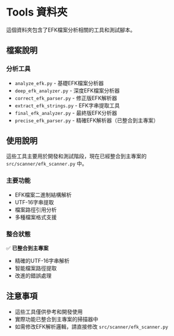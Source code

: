 # Tools 資料夾

這個資料夾包含了EFK檔案分析相關的工具和測試腳本。

## 檔案說明

### 分析工具
- `analyze_efk.py` - 基礎EFK檔案分析器
- `deep_efk_analyzer.py` - 深度EFK檔案分析器
- `correct_efk_parser.py` - 修正版EFK解析器
- `extract_efk_strings.py` - EFK字串提取工具
- `final_efk_analyzer.py` - 最終版EFK分析器
- `precise_efk_parser.py` - 精確EFK解析器（已整合到主專案）

## 使用說明

這些工具主要用於開發和測試階段，現在已經整合到主專案的 `src/scanner/efk_scanner.py` 中。

### 主要功能
- EFK檔案二進制結構解析
- UTF-16字串提取
- 檔案路徑引用分析
- 多種檔案格式支援

### 整合狀態
✅ **已整合到主專案**
- 精確的UTF-16字串解析
- 智能檔案路徑提取
- 改進的錯誤處理

## 注意事項

- 這些工具僅供參考和開發使用
- 實際功能已整合到主專案的掃描器中
- 如需修改EFK解析邏輯，請直接修改 `src/scanner/efk_scanner.py` 
